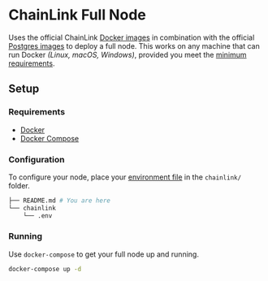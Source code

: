 # ChainLink Full Node

Uses the official ChainLink [Docker images](https://hub.docker.com/r/smartcontract/chainlink) in combination with the official [Postgres images](https://hub.docker.com/_/postgres) to deploy a full node. This works on any machine that can run Docker *(Linux, macOS, Windows)*, provided you meet the [minimum requirements](https://docs.chain.link/docs/running-a-chainlink-node).

## Setup

### Requirements

- [Docker](https://docs.docker.com/get-docker/)
- [Docker Compose](https://docs.docker.com/compose/install/)

### Configuration

To configure your node, place your [environment file](https://docs.chain.link/docs/running-a-chainlink-node/#create-an-environment-file) in the `chainlink/` folder.

```bash
├── README.md # You are here
└── chainlink
    └── .env
```

### Running

Use `docker-compose` to get your full node up and running.

```bash
docker-compose up -d
```
